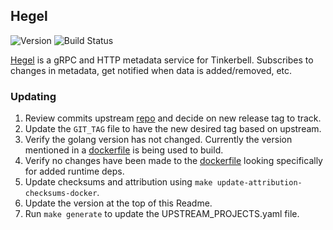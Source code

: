 ## **Hegel**
![Version](https://img.shields.io/badge/version-v0.10.1-blue)
![Build Status](https://codebuild.us-west-2.amazonaws.com/badges?uuid=eyJlbmNyeXB0ZWREYXRhIjoiUFJ0a1NyeGo1SXlHVzFMWFp3YytQTk0zeXMrSE9oYUw2VFM2MUlpa0tkbmh5S3RGYUQwTzI5VC9KVUJ6ZUJYK3NZb05ZaU15SGVMMzFNSTdmL3lzUlBjPSIsIml2UGFyYW1ldGVyU3BlYyI6IllOR29JZFNSRUFoL2ROUkIiLCJtYXRlcmlhbFNldFNlcmlhbCI6MX0%3D&branch=main)

[Hegel](https://github.com/tinkerbell/hegel) is a gRPC and HTTP metadata service for Tinkerbell. Subscribes to changes in metadata, get notified when data is added/removed, etc.

### Updating

1. Review commits upstream [repo](https://github.com/tinkerbell/hegel) and decide on new release tag to track.
1. Update the `GIT_TAG` file to have the new desired tag based on upstream.
1. Verify the golang version has not changed. Currently the version mentioned in a [dockerfile](https://github.com/tinkerbell/hegel/blob/main/cmd/hegel/Dockerfile#L1) is being used to build.
1. Verify no changes have been made to the [dockerfile](https://github.com/tinkerbell/hegel/blob/main/cmd/hegel/Dockerfile) looking specifically for added runtime deps.
1. Update checksums and attribution using `make update-attribution-checksums-docker`.
1. Update the version at the top of this Readme.
1. Run `make generate` to update the UPSTREAM_PROJECTS.yaml file.
